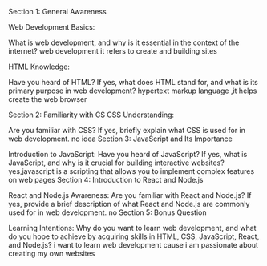 Section 1: General Awareness

Web Development Basics:

What is web development, and why is it essential in the context of the internet?
web development it refers to create and building sites 

HTML Knowledge:

Have you heard of HTML? If yes, what does HTML stand for, and what is its primary purpose in web development?
hypertext markup language ,it helps create the web browser 

Section 2: Familiarity with CS
CSS Understanding:

Are you familiar with CSS? If yes, briefly explain what CSS is used for in web development.
no idea
Section 3: JavaScript and Its Importance

Introduction to JavaScript:
Have you heard of JavaScript? If yes, what is JavaScript, and why is it crucial for building interactive websites?
yes,javascript is a scripting that allows you to implement complex features on web pages
Section 4: Introduction to React and Node.js

React and Node.js Awareness:
Are you familiar with React and Node.js? If yes, provide a brief description of what React and Node.js are commonly used for in web development.
no
Section 5: Bonus Question

Learning Intentions:
Why do you want to learn web development, and what do you hope to achieve by acquiring skills in HTML, CSS, JavaScript, React, and Node.js?
i want to learn web development cause i am passionate about creating my own websites 

